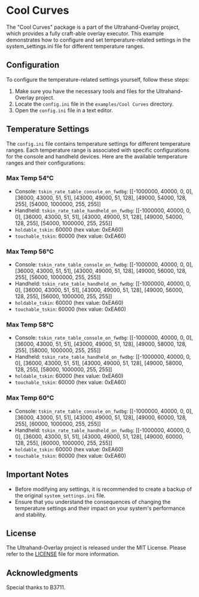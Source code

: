 # Cool Curves

The "Cool Curves" package is a part of the Ultrahand-Overlay project, which provides a fully craft-able overlay executor. This example demonstrates how to configure and set temperature-related settings in the system_settings.ini file for different temperature ranges.

## Configuration

To configure the temperature-related settings yourself, follow these steps:

1. Make sure you have the necessary tools and files for the Ultrahand-Overlay project.
2. Locate the `config.ini` file in the `examples/Cool Curves` directory.
3. Open the `config.ini` file in a text editor.

## Temperature Settings

The `config.ini` file contains temperature settings for different temperature ranges. Each temperature range is associated with specific configurations for the console and handheld devices. Here are the available temperature ranges and their configurations:

### Max Temp 54°C

- Console: `tskin_rate_table_console_on_fwdbg`: [[-1000000, 40000, 0, 0], [36000, 43000, 51, 51], [43000, 49000, 51, 128], [49000, 54000, 128, 255], [54000, 1000000, 255, 255]]
- Handheld: `tskin_rate_table_handheld_on_fwdbg`: [[-1000000, 40000, 0, 0], [36000, 43000, 51, 51], [43000, 49000, 51, 128], [49000, 54000, 128, 255], [54000, 1000000, 255, 255]]
- `holdable_tskin`: 60000 (hex value: 0xEA60)
- `touchable_tskin`: 60000 (hex value: 0xEA60)

### Max Temp 56°C

- Console: `tskin_rate_table_console_on_fwdbg`: [[-1000000, 40000, 0, 0], [36000, 43000, 51, 51], [43000, 49000, 51, 128], [49000, 56000, 128, 255], [56000, 1000000, 255, 255]]
- Handheld: `tskin_rate_table_handheld_on_fwdbg`: [[-1000000, 40000, 0, 0], [36000, 43000, 51, 51], [43000, 49000, 51, 128], [49000, 56000, 128, 255], [56000, 1000000, 255, 255]]
- `holdable_tskin`: 60000 (hex value: 0xEA60)
- `touchable_tskin`: 60000 (hex value: 0xEA60)

### Max Temp 58°C

- Console: `tskin_rate_table_console_on_fwdbg`: [[-1000000, 40000, 0, 0], [36000, 43000, 51, 51], [43000, 49000, 51, 128], [49000, 58000, 128, 255], [58000, 1000000, 255, 255]]
- Handheld: `tskin_rate_table_handheld_on_fwdbg`: [[-1000000, 40000, 0, 0], [36000, 43000, 51, 51], [43000, 49000, 51, 128], [49000, 58000, 128, 255], [58000, 1000000, 255, 255]]
- `holdable_tskin`: 60000 (hex value: 0xEA60)
- `touchable_tskin`: 60000 (hex value: 0xEA60)

### Max Temp 60°C

- Console: `tskin_rate_table_console_on_fwdbg`: [[-1000000, 40000, 0, 0], [36000, 43000, 51, 51], [43000, 49000, 51, 128], [49000, 60000, 128, 255], [60000, 1000000, 255, 255]]
- Handheld: `tskin_rate_table_handheld_on_fwdbg`: [[-1000000, 40000, 0, 0], [36000, 43000, 51, 51], [43000, 49000, 51, 128], [49000, 60000, 128, 255], [60000, 1000000, 255, 255]]
- `holdable_tskin`: 60000 (hex value: 0xEA60)
- `touchable_tskin`: 60000 (hex value: 0xEA60)

## Important Notes

- Before modifying any settings, it is recommended to create a backup of the original `system_settings.ini` file.
- Ensure that you understand the consequences of changing the temperature settings and their impact on your system's performance and stability.

## License

The Ultrahand-Overlay project is released under the MIT License. Please refer to the [LICENSE](https://github.com/ppkantorski/Ultrahand-Overlay/blob/main/LICENSE) file for more information.

## Acknowledgments

Special thanks to B3711.
